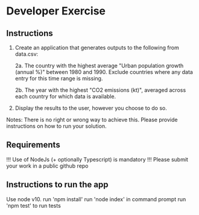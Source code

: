 # Developer Exercise

## Instructions

1. Create an application that generates outputs to the following from data.csv:

	2a. The country with the highest average "Urban population growth (annual %)" between 1980 and 1990. Exclude countries where any data entry for this time range is missing.

	2b. The year with the highest "CO2 emissions (kt)", averaged across each country for which data is available.

3. Display the results to the user, however you choose to do so.

Notes:
There is no right or wrong way to achieve this. Please provide instructions on how to run your solution.

## Requirements
!!! Use of NodeJs (+ optionally Typescript) is mandatory
!!! Please submit your work in a public github repo


## Instructions to run the app
Use node v10.
run 'npm install'
run 'node index' in command prompt
run 'npm test' to run tests